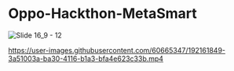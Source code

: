 # Oppo-Hackthon-MetaSmart


![Slide 16_9 - 12](https://user-images.githubusercontent.com/60665347/192161833-9f0c8e28-16c5-4081-b28d-6d180a8b9c38.png)



https://user-images.githubusercontent.com/60665347/192161849-3a51003a-ba30-4116-b1a3-bfa4e623c33b.mp4

